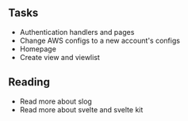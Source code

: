 ## Tasks

- Authentication handlers and pages
- Change AWS configs to a new account's configs
- Homepage
- Create view and viewlist

## Reading

- Read more about slog
- Read more about svelte and svelte kit
